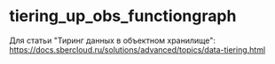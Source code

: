 # tiering_up_obs_functiongraph
Для статьи "Тиринг данных в объектном хранилище": https://docs.sbercloud.ru/solutions/advanced/topics/data-tiering.html
